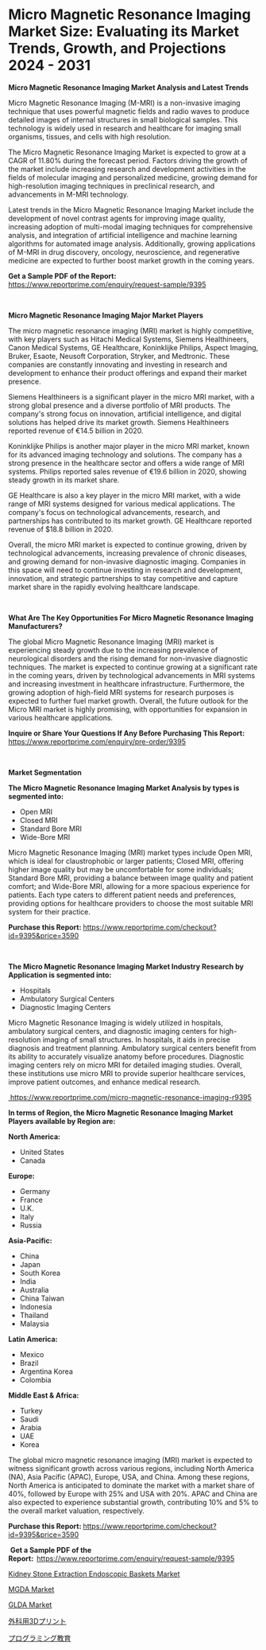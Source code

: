 <p><h1>Micro Magnetic Resonance Imaging Market Size: Evaluating its Market Trends, Growth, and Projections 2024 - 2031</h1></p><p><strong>Micro Magnetic Resonance Imaging Market Analysis and Latest Trends</strong></p>
<p><p>Micro Magnetic Resonance Imaging (M-MRI) is a non-invasive imaging technique that uses powerful magnetic fields and radio waves to produce detailed images of internal structures in small biological samples. This technology is widely used in research and healthcare for imaging small organisms, tissues, and cells with high resolution.</p><p>The Micro Magnetic Resonance Imaging Market is expected to grow at a CAGR of 11.80% during the forecast period. Factors driving the growth of the market include increasing research and development activities in the fields of molecular imaging and personalized medicine, growing demand for high-resolution imaging techniques in preclinical research, and advancements in M-MRI technology.</p><p>Latest trends in the Micro Magnetic Resonance Imaging Market include the development of novel contrast agents for improving image quality, increasing adoption of multi-modal imaging techniques for comprehensive analysis, and integration of artificial intelligence and machine learning algorithms for automated image analysis. Additionally, growing applications of M-MRI in drug discovery, oncology, neuroscience, and regenerative medicine are expected to further boost market growth in the coming years.</p></p>
<p><strong>Get a Sample PDF of the Report:&nbsp;</strong> <a href="https://www.reportprime.com/enquiry/request-sample/9395">https://www.reportprime.com/enquiry/request-sample/9395</a></p>
<p>&nbsp;</p>
<p><strong>Micro Magnetic Resonance Imaging Major Market Players</strong></p>
<p><p>The micro magnetic resonance imaging (MRI) market is highly competitive, with key players such as Hitachi Medical Systems, Siemens Healthineers, Canon Medical Systems, GE Healthcare, Koninklijke Philips, Aspect Imaging, Bruker, Esaote, Neusoft Corporation, Stryker, and Medtronic. These companies are constantly innovating and investing in research and development to enhance their product offerings and expand their market presence.</p><p>Siemens Healthineers is a significant player in the micro MRI market, with a strong global presence and a diverse portfolio of MRI products. The company's strong focus on innovation, artificial intelligence, and digital solutions has helped drive its market growth. Siemens Healthineers reported revenue of €14.5 billion in 2020.</p><p>Koninklijke Philips is another major player in the micro MRI market, known for its advanced imaging technology and solutions. The company has a strong presence in the healthcare sector and offers a wide range of MRI systems. Philips reported sales revenue of €19.6 billion in 2020, showing steady growth in its market share.</p><p>GE Healthcare is also a key player in the micro MRI market, with a wide range of MRI systems designed for various medical applications. The company's focus on technological advancements, research, and partnerships has contributed to its market growth. GE Healthcare reported revenue of $18.8 billion in 2020.</p><p>Overall, the micro MRI market is expected to continue growing, driven by technological advancements, increasing prevalence of chronic diseases, and growing demand for non-invasive diagnostic imaging. Companies in this space will need to continue investing in research and development, innovation, and strategic partnerships to stay competitive and capture market share in the rapidly evolving healthcare landscape.</p></p>
<p>&nbsp;</p>
<p><strong>What Are The Key Opportunities For Micro Magnetic Resonance Imaging Manufacturers?</strong></p>
<p><p>The global Micro Magnetic Resonance Imaging (MRI) market is experiencing steady growth due to the increasing prevalence of neurological disorders and the rising demand for non-invasive diagnostic techniques. The market is expected to continue growing at a significant rate in the coming years, driven by technological advancements in MRI systems and increasing investment in healthcare infrastructure. Furthermore, the growing adoption of high-field MRI systems for research purposes is expected to further fuel market growth. Overall, the future outlook for the Micro MRI market is highly promising, with opportunities for expansion in various healthcare applications.</p></p>
<p><strong>Inquire or Share Your Questions If Any Before Purchasing This Report:</strong> <a href="https://www.reportprime.com/enquiry/pre-order/9395">https://www.reportprime.com/enquiry/pre-order/9395</a></p>
<p>&nbsp;</p>
<p><strong>Market Segmentation</strong></p>
<p><strong>The Micro Magnetic Resonance Imaging Market Analysis by types is segmented into:</strong></p>
<p><ul><li>Open MRI</li><li>Closed MRI</li><li>Standard Bore MRI</li><li>Wide-Bore MRI</li></ul></p>
<p><p>Micro Magnetic Resonance Imaging (MRI) market types include Open MRI, which is ideal for claustrophobic or larger patients; Closed MRI, offering higher image quality but may be uncomfortable for some individuals; Standard Bore MRI, providing a balance between image quality and patient comfort; and Wide-Bore MRI, allowing for a more spacious experience for patients. Each type caters to different patient needs and preferences, providing options for healthcare providers to choose the most suitable MRI system for their practice.</p></p>
<p><strong>Purchase this Report:&nbsp;</strong><a href="https://www.reportprime.com/checkout?id=9395&price=3590">https://www.reportprime.com/checkout?id=9395&price=3590</a></p>
<p>&nbsp;</p>
<p><strong>The Micro Magnetic Resonance Imaging Market Industry Research by Application is segmented into:</strong></p>
<p><ul><li>Hospitals</li><li>Ambulatory Surgical Centers</li><li>Diagnostic Imaging Centers</li></ul></p>
<p><p>Micro Magnetic Resonance Imaging is widely utilized in hospitals, ambulatory surgical centers, and diagnostic imaging centers for high-resolution imaging of small structures. In hospitals, it aids in precise diagnosis and treatment planning. Ambulatory surgical centers benefit from its ability to accurately visualize anatomy before procedures. Diagnostic imaging centers rely on micro MRI for detailed imaging studies. Overall, these institutions use micro MRI to provide superior healthcare services, improve patient outcomes, and enhance medical research.</p></p>
<p><a href="https://www.reportprime.com/micro-magnetic-resonance-imaging-r9395">&nbsp;https://www.reportprime.com/micro-magnetic-resonance-imaging-r9395</a></p>
<p><strong>In terms of Region, the Micro Magnetic Resonance Imaging Market Players available by Region are:</strong></p>
<p>
    <p> <strong> North America: </strong>
        <ul>
            <li>United States</li>
            <li>Canada</li>
        </ul>
        </p> 
    <p> <strong> Europe: </strong>
        <ul>
            <li>Germany</li>
            <li>France</li>
            <li>U.K.</li>
            <li>Italy</li>
            <li>Russia</li>
        </ul>
        </p> 
    <p> <strong> Asia-Pacific: </strong>
        <ul>
            <li>China</li>
            <li>Japan</li>
            <li>South Korea</li>
            <li>India</li>
            <li>Australia</li>
            <li>China Taiwan</li>
            <li>Indonesia</li>
            <li>Thailand</li>
            <li>Malaysia</li>
        </ul>
        </p> 
    <p> <strong> Latin America: </strong>
        <ul>
            <li>Mexico</li>
            <li>Brazil</li>
            <li>Argentina Korea</li>
            <li>Colombia</li>
        </ul>
        </p> 
    <p> <strong> Middle East & Africa: </strong>
        <ul>
            <li>Turkey</li>
            <li>Saudi</li>
            <li>Arabia</li>
            <li>UAE</li>
            <li>Korea</li>
        </ul>
    </p>
    </p>
<p><p>The global micro magnetic resonance imaging (MRI) market is expected to witness significant growth across various regions, including North America (NA), Asia Pacific (APAC), Europe, USA, and China. Among these regions, North America is anticipated to dominate the market with a market share of 40%, followed by Europe with 25% and USA with 20%. APAC and China are also expected to experience substantial growth, contributing 10% and 5% to the overall market valuation, respectively.</p></p>
<p><strong>Purchase this Report: </strong><a href="https://www.reportprime.com/checkout?id=9395&price=3590">https://www.reportprime.com/checkout?id=9395&price=3590</a></p>
<p>&nbsp;<strong>Get a Sample PDF of the Report:&nbsp;&nbsp;</strong><a href="https://www.reportprime.com/enquiry/request-sample/9395">https://www.reportprime.com/enquiry/request-sample/9395</a></p>
<p><strong></strong></p>
<p><p><a href="https://github.com/tamvrosiya/Market-Research-Report-List-3/blob/main/kidney-stone-extraction-endoscopic-baskets-market.md">Kidney Stone Extraction Endoscopic Baskets Market</a></p><p><a href="https://issuu.com/reportprime-2/docs/mgda-market-size-2030.pptx">MGDA Market</a></p><p><a href="https://issuu.com/reportprime-2/docs/glda-market-size-2030.pptx">GLDA Market</a></p><p><a href="https://github.com/luffiazaza/Market-Research-Report-List-1/blob/main/631202923551.md">外科用3Dプリント</a></p><p><a href="https://github.com/one-cool-chick/Market-Research-Report-List-1/blob/main/953594823552.md">プログラミング教育</a></p></p>